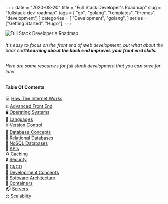 +++
date = "2020-08-20"
title = "Full Stack Developer's Roadmap"
slug = "fullstack-dev-roadmap"
tags = [
    "go",
    "golang",
    "templates",
    "themes",
    "development",
]
categories = [
    "Development",
    "golang",
]
series = ["Getting Started", "Hugo"]
+++

![Full Stack Developer's Roadmap](https://res.cloudinary.com/practicaldev/image/fetch/s--yZ-A1RXK--/c_imagga_scale,f_auto,fl_progressive,h_420,q_auto,w_1000/https://dev-to-uploads.s3.amazonaws.com/i/s7cj5qsge61za29lvn4s.jpg)

###### It's easy to focus on the front end of web development, but what about the back end?**Learning about the back end improves your front end skills.**
###### Here are some resources for full stack development that you can save for later.
#### Table Of Contents

💻 [How The Internet Works](https://sohailsami.netlify.app/posts/fullstack-dev-roadmap#how)  
🔚 [Advanced Front End](https://sohailsami.netlify.app/posts/fullstack-dev-roadmap#front)  
🖥 [Operating Systems](https://sohailsami.netlify.app/posts/fullstack-dev-roadmap#OS)  
📕 [Languages](https://sohailsami.netlify.app/posts/fullstack-dev-roadmap#lang)  
🖲 [Version Control](https://sohailsami.netlify.app/posts/fullstack-dev-roadmap#vc)  
📓 [Database Concepts](https://sohailsami.netlify.app/posts/fullstack-dev-roadmap#dc)  
📔 [Relational Databases](https://sohailsami.netlify.app/posts/fullstack-dev-roadmap#rd)  
📗 [NoSQL Databases](https://sohailsami.netlify.app/posts/fullstack-dev-roadmap#nd)  
📨 [APIs](https://sohailsami.netlify.app/posts/fullstack-dev-roadmap#api)  
♻️ [Caching](https://sohailsami.netlify.app/posts/fullstack-dev-roadmap#caching)  
🔒 [Security](https://sohailsami.netlify.app/posts/fullstack-dev-roadmap#sec)  
🧪 [CI/CD](https://sohailsami.netlify.app/posts/fullstack-dev-roadmap#ci)  
📙 [Development Concepts](https://sohailsami.netlify.app/posts/fullstack-dev-roadmap#dev)  
🏯 [Software Architecture](https://sohailsami.netlify.app/posts/fullstack-dev-roadmap#sa)  
🧊 [Containers](https://sohailsami.netlify.app/posts/fullstack-dev-roadmap#cont)  
📬 [Servers](https://sohailsami.netlify.app/posts/fullstack-dev-roadmap#serv)  
⚖️ [Scalablity](https://sohailsami.netlify.app/posts/fullstack-dev-roadmap#scal)  

